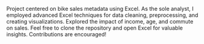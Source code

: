 Project centered on bike sales metadata using Excel. As the sole analyst, I employed advanced Excel techniques for data cleaning, preprocessing, and creating visualizations. Explored the impact of income, age, and commute on sales. Feel free to clone the repository and open Excel for valuable insights. Contributions are encouraged!
